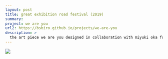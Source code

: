 ```yaml
---
layout: post
title: great exhibition road festival (2019)
summary:
project: we are you
url2: https://bsbiro.github.io/projects/we-are-you
description: >
  the art piece we are you designed in collaboration with miyuki oka for the grantham art prize 2018 on display at imperial college london for the warmup event of the london climate action week as part of the great exhibition road festival<br><br>location: sherfield building, imperial college london<br>dates: 29-30 june 2019
---
```


<div class="slideshow-container">
<img src="https://bsbiro.github.io/exh2.jpg">
</div>
